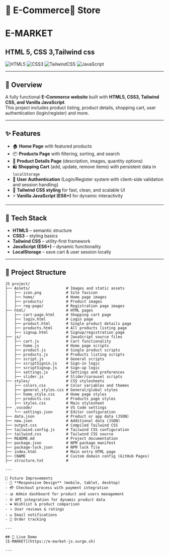 # 🛒 E-Commerce ٍStore
# E-MARKET
## HTML 5, CSS 3,Tailwind css


![HTML5](https://img.shields.io/badge/HTML5-orange?logo=html5&logoColor=white)
![CSS3](https://img.shields.io/badge/CSS3-blue?logo=css3&logoColor=white)
![TailwindCSS](https://img.shields.io/badge/TailwindCSS-38B2AC?logo=tailwind-css&logoColor=white)
![JavaScript](https://img.shields.io/badge/JavaScript-yellow?logo=javascript&logoColor=black)

---

## 📌 Overview
A fully functional **E-Commerce website** built with **HTML5, CSS3, Tailwind CSS, and Vanilla JavaScript**.  
This project includes product listing, product details, shopping cart, user authentication (login/register) and more.

---

## ✨ Features
- 🏠 **Home Page** with featured products  
- 📦 **Products Page** with filtering, sorting, and search  
- 🔎 **Product Details Page** (description, images, quantity options)  
- 🛍️ **Shopping Cart** (add, update, remove items) with persistent data in `localStorage`  
- 🔐 **User Authentication** (Login/Register system with client-side validation and session handling)  
- 🎨 **Tailwind CSS styling** for fast, clean, and scalable UI  
- ⚡ **Vanilla JavaScript (ES6+)** for dynamic interactivity

---

## 🧰 Tech Stack
- **HTML5** – semantic structure  
- **CSS3** – styling basics  
- **Tailwind CSS** – utility-first framework  
- **JavaScript (ES6+)** – dynamic functionality  
- **LocalStorage** – save cart & user session locally

---

## 📁 Project Structure

```
JS project/
├── Assets/                # Images and static assets
│   ├── icon.png           # Site favicon
│   ├── home/              # Home page images
│   ├── products/          # Product images
│   ├── reg-page/          # Registration page images
├── html/                  # HTML pages
│   ├── cart-page.html     # Shopping cart page
│   ├── login.html         # Login page
│   ├── product.html       # Single product details page
│   ├── products.html      # All products listing page
│   ├── signup.html        # Signup/registration page
├── js/                    # JavaScript source files
│   ├── cart.js            # Cart functionality
│   ├── home.js            # Home page scripts
│   ├── product.js         # Single product scripts
│   ├── products.js        # Products listing scripts
│   ├── script.js          # General scripts
│   ├── scriptSignin.js    # Sign-in logic
│   ├── scriptSignup.js    # Sign-up logic
│   ├── settings.js        # Settings and preferences
│   ├── slider.js          # Slider/carousel scripts
├── styles/                # CSS stylesheets
│   ├── colors.css         # Color variables and themes
│   ├── general_styles.css # General/global styles
│   ├── home_style.css     # Home page styles
│   ├── products.css       # Products page styles
│   ├── styles.css         # Main stylesheet
├── .vscode/               # VS Code settings
│   └── settings.json      # Editor configuration
├── data.json              # Product or app data (JSON)
├── new.json               # Additional data (JSON)
├── output.css             # Compiled Tailwind CSS
├── tailwind.config.js     # Tailwind CSS configuration
├── tailwind.css           # Tailwind CSS source
├── README.md              # Project documentation
├── package.json           # NPM package manifest
├── package-lock.json      # NPM lock file
├── index.html             # Main entry HTML page
├── CNAME                  # Custom domain config (GitHub Pages)
├── structure.txt          #

---

🔮 Future Improvements
- 📱 **Responsive Design** (mobile, tablet, desktop)  
- 💳 Checkout process with payment integration
- 📊 Admin dashboard for product and users management
- 🌐 API integration for dynamic product data
- ❤️ Wishlist & product comparison  
- ⭐ User reviews & ratings  
- ✉️ Email notifications  
- 🚚 Order tracking  

---

## 🚀 Live Demo
[E-MARKET](https://e-market-js.surge.sh)

---
